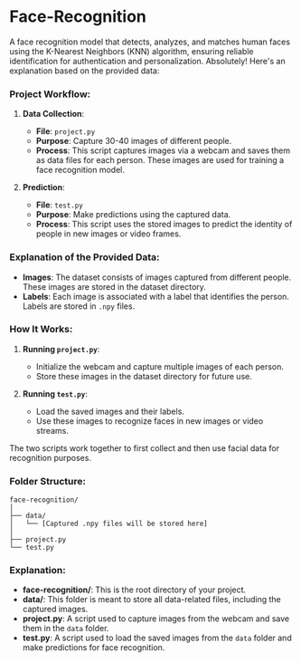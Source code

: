 # Face-Recognition
A face recognition model that detects, analyzes, and matches human faces using the K-Nearest Neighbors (KNN) algorithm, ensuring reliable identification for authentication and personalization.
Absolutely! Here's an explanation based on the provided data:

### Project Workflow:
1. **Data Collection**:
    - **File**: `project.py`
    - **Purpose**: Capture 30-40 images of different people.
    - **Process**: This script captures images via a webcam and saves them as data files for each person. These images are used for training a face recognition model.

2. **Prediction**:
    - **File**: `test.py`
    - **Purpose**: Make predictions using the captured data.
    - **Process**: This script uses the stored images to predict the identity of people in new images or video frames.

### Explanation of the Provided Data:
- **Images**: The dataset consists of images captured from different people. These images are stored in the dataset directory.
- **Labels**: Each image is associated with a label that identifies the person. Labels are stored in `.npy` files.

### How It Works:
1. **Running `project.py`**:
    - Initialize the webcam and capture multiple images of each person.
    - Store these images in the dataset directory for future use.

2. **Running `test.py`**:
    - Load the saved images and their labels.
    - Use these images to recognize faces in new images or video streams.

The two scripts work together to first collect and then use facial data for recognition purposes.
### Folder Structure:
```
face-recognition/
│
├── data/
│   └── [Captured .npy files will be stored here]
│
├── project.py
└── test.py
```

### Explanation:
- **face-recognition/**: This is the root directory of your project.
- **data/**: This folder is meant to store all data-related files, including the captured images.
- **project.py**: A script used to capture images from the webcam and save them in the `data` folder.
- **test.py**: A script used to load the saved images from the `data` folder and make predictions for face recognition.



